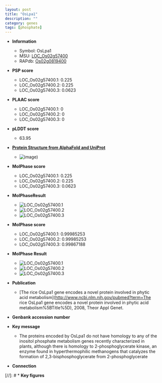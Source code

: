 ```yaml
---
layout: post
title: "OsLpa1"
description: ""
category: genes
tags: [phosphate]
---
```


* **Information**  
    + Symbol: OsLpa1  
    + MSU: [LOC_Os02g57400](http://rice.plantbiology.msu.edu/cgi-bin/ORF_infopage.cgi?orf=LOC_Os02g57400)  
    + RAPdb: [Os02g0819400](http://rapdb.dna.affrc.go.jp/viewer/gbrowse_details/irgsp1?name=Os02g0819400)  

* **PSP score**  
    + LOC_Os02g57400.1: 0.225 
    + LOC_Os02g57400.2: 0.225 
    + LOC_Os02g57400.3: 0.0623 

* **PLAAC score**  
    + LOC_Os02g57400.1: 0 
    + LOC_Os02g57400.2: 0 
    + LOC_Os02g57400.3: 0 

* **pLDDT score**
    + 63.95

* **[Protein Structure from AlphaFold and UniProt](https://www.uniprot.org/uniprotkb/B9F4I8/entry#structure)**
    + ![image](https://ricepsp.github.io/images/B/AF-B9F4I8-F1.png))

* **MolPhase score**
    + LOC_Os02g57400.1: 0.225
    + LOC_Os02g57400.2: 0.225
    + LOC_Os02g57400.3: 0.0623

* **MolPhaseResult**
    + ![LOC_Os02g57400.1](https://ricepsp.github.io/pictures/LOC_Os02g/LOC_Os02g57400.1.png)
    + ![LOC_Os02g57400.2](https://ricepsp.github.io/pictures/LOC_Os02g/LOC_Os02g57400.2.png)
    + ![LOC_Os02g57400.3](https://ricepsp.github.io/pictures/LOC_Os02g/LOC_Os02g57400.3.png)

* **MolPhase score**
    + LOC_Os02g57400.1: 0.99985253
    + LOC_Os02g57400.2: 0.99985253
    + LOC_Os02g57400.3: 0.99867188

* **MolPhase Result**
    + ![LOC_Os02g57400.1](https://304243504.github.io/Pictures/LOC_Os02g/LOC_Os02g57400.1.png)
    + ![LOC_Os02g57400.2](https://304243504.github.io/Pictures/LOC_Os02g/LOC_Os02g57400.2.png)
    + ![LOC_Os02g57400.3](https://304243504.github.io/Pictures/LOC_Os02g/LOC_Os02g57400.3.png)

* **Publication**  
    + [The rice OsLpa1 gene encodes a novel protein involved in phytic acid metabolism](http://www.ncbi.nlm.nih.gov/pubmed?term=The rice OsLpa1 gene encodes a novel protein involved in phytic acid metabolism%5BTitle%5D), 2008, Theor Appl Genet.

* **Genbank accession number**  

* **Key message**  
    + The proteins encoded by OsLpa1 do not have homology to any of the inositol phosphate metabolism genes recently characterized in plants, although there is homology to 2-phosphoglycerate kinase, an enzyme found in hyperthermophilic methanogens that catalyzes the formation of 2,3-bisphosphoglycerate from 2-phosphoglycerate

* **Connection**  

[//]: # * **Key figures**  


